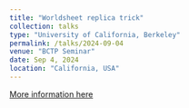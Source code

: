 ```yaml
---
title: "Worldsheet replica trick"
collection: talks
type: "University of California, Berkeley"
permalink: /talks/2024-09-04
venue: "BCTP Seminar"
date: Sep 4, 2024
location: "California, USA"
---
```


[More information here](https://www-theory.lbl.gov/?event=indranil-halder-uc-davis-tba)
